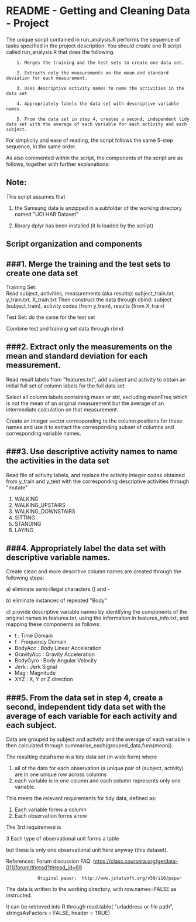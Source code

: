 # README - Getting and Cleaning Data - Project

The unique script contained in run_analysis.R performs the sequence of tasks specified in the 
project description:
	You should create one R script called run_analysis.R that does the following. 
	
		1. Merges the training and the test sets to create one data set.
		
		2. Extracts only the measurements on the mean and standard deviation for each measurement. 
		
		3. Uses descriptive activity names to name the activities in the data set
		
		4. Appropriately labels the data set with descriptive variable names. 
		
		5. From the data set in step 4, creates a second, independent tidy data set with the average of each variable for each activity and each subject.

For simplicity and ease of reading, the script follows the same 5-step sequence, in the same order.  

As also commented within the script, the components of the script are as follows, 
together with further explanations:

## Note:
This script assumes that 

1) the Samsung data is unzipped in a subfolder of the working directory named "UCI HAR Dataset"

2) library dplyr has been installed (it is loaded by the scriipt)

## Script organization and components

###1.  Merge the training and the test sets to create one data set
-----------------------------------------------------------------
Training Set:  
Read subject, activities, measurements (aka results):  subject_train.txt, y_train.txt, X_train.txt 
Then construct the data through cbind:  subject (subject_train), activity codes (from y_train), results (from X_train)

Test Set:  do the same for the test set

Combine test and training set data through rbind

###2.	Extract only the measurements on the mean and standard deviation for each measurement. 
-------------------------------------------------------------------------------------------
Read result labels from "features.txt", add subject and activity to obtain an initial full 
set of column labels for the full data set

Select all column labels containing mean or std, excluding meanFreq which is not the mean of
an original measurement but the average of an intermediate calculation on that measurement.

Create an integer vector corresponding to the column positions for these names and use it to 
extract the corresponding subset of columns and corresponding variable names.

###3.	Use descriptive activity names to name the activities in the data set
-------------------------------------------------------------------------------------------
Read file of activity labels, and replace  the activity integer codes 
obtained from y_train and y_test with the corresponding descriptive activities through "mutate"
 1. WALKING
 2. WALKING_UPSTAIRS
 3. WALKING_DOWNSTAIRS
 4. SITTING
 5. STANDING
 6. LAYING

###4.	Appropriately label the data set with descriptive variable names.
-------------------------------------------------------------------------
Create clean and more descritive column names are created through the following steps:

a) eliminate semi-illegal characters () and -

b) eliminate instances of repeated "Body"

c) provide descriptive variable names by identifying the components of the original names
in features.txt, using the information in features_info.txt, and mapping these components 
as follows:
- t :			Time Domain
- f	:			Frequency Domain
- BodyAcc :		Body Linear Acceleration
- GravityAcc :	Gravity Acceleration
- BodyGyro :	Body Angular Velocity
- Jerk :		Jerk Signal
- Mag :			Magnitude
- XYZ :			X, Y or Z direction

###5.	From the data set in step 4, create a second, independent tidy data set with the average of each variable for each activity and each subject.
--------------------------------------------------------------------------------------

Data are grouped by subject and activity and  the average of each variable is then calculated through summarise_each(grouped_data,funs(mean)).

The resulting dataframe in a tidy data set (in wide form) where 
 1.  all of the data for each observation (a unique pair of (subject, activity) are in one unique row across columns
 2.  each variable is in one column and each column represents only one variable.

This meets the relevant requirements for tidy data, defined as:
 1. Each variable forms a column
 2. Each observation forms a row

The 3rd requirement is

 3 Each type of observational unit forms a table 

but these is only one observational unit here anyway (this dataset).

References: 	Forum discussion FAQ:  https://class.coursera.org/getdata-011/forum/thread?thread_id=69

				Original paper:  http://www.jstatsoft.org/v59/i10/paper


The data is written to the working directory, with row.names=FALSE as instructed.

It can be retrieved into R through
	read.table( "urladdress or file path", stringsAsFactors = FALSE, header = TRUE)
